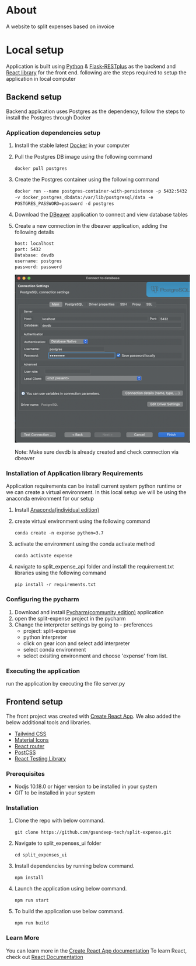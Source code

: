# About

A website to split expenses based on invoice

# Local setup

Application is built using [Python](https://www.python.org/) & [Flask-RESTplus](https://flask-restplus.readthedocs.io/en/stable/) as the backend and [React library](https://reactjs.org/) for the front end. following are the steps required to setup the application in local computer

## Backend setup

Backend application uses Postgres as the dependency, follow the steps to install the Postgres through Docker

### Application dependencies setup

1. Install the stable latest [Docker](https://www.docker.com/products/docker-desktop) in your computer
2. Pull the Postgres DB image using the following command

   `docker pull postgres`

3. Create the Postgres container using the following command

   `docker run --name postgres-container-with-persistence -p 5432:5432 -v docker_postgres_dbdata:/var/lib/postgresql/data -e POSTGRES_PASSWORD=password -d postgres`

4. Download the [DBeaver](https://dbeaver.io/) application to connect and view database tables
5. Create a new connection in the dbeaver application, adding the following details

   ```
   host: localhost
   port: 5432
   Database: devdb
   username: postgres
   password: password
   ```

   ![Dbeaver Database connectionn](./documentation/pictures/db_connection.png "Dbeaver Database connection")

   Note: Make sure devdb is already created and check connection via dbeaver

### Installation of Application library Requirements

Application requirements can be install current system python runtime or we can create a virtual environment. In this local setup we will be using the anaconda environment for our setup

1. Install [Anaconda(individual edition)](https://www.anaconda.com/products/individual)
2. create virtual environment using the following command

   `conda create -n expense python=3.7`

3. activate the environment using the conda activate method

   `conda activate expense`

4. navigate to split_expense_api folder and install the requirement.txt libraries using the following command

   `pip install -r requirements.txt`

### Configuring the pycharm

1. Download and install [Pycharm(community edition)](https://www.jetbrains.com/pycharm/download/) application
2. open the split-expense project in the pycharm
3. Change the interpreter settings by going to - preferences
   - project: split-expense
   - python interpreter
   - click on gear icon and select add interpreter
   - select conda environment
   - select exisiting environment and choose 'expense' from list.

### Executing the application

run the application by executing the file server.py

## Frontend setup

The front project was created with [Create React App](https://reactjs.org/docs/create-a-new-react-app.html). We also added the below additional tools and libraries.

- [Tailwind CSS](https://tailwindcss.com/)
- [Material Icons](https://material.io/resources/icons/?style=baseline)
- [React router](https://reactrouter.com/web/guides/quick-start)
- [PostCSS](https://postcss.org/)
- [React Testing Library](https://testing-library.com/docs/react-testing-library/intro/)

### Prerequisites

- Nodjs 10.18.0 or higer version to be installed in your system
- GIT to be installed in your system

### Installation

1. Clone the repo with below command.

   `git clone https://github.com/gsundeep-tech/split-expense.git`

2. Navigate to split_expenses_ui folder

   `cd split_expenses_ui`

3. Install dependencies by running below command.

   `npm install`

4. Launch the application using below command.

   `npm run start`

5. To build the application use below command.

   `npm run build`

### Learn More

You can learn more in the [Create React App documentation](https://create-react-app.dev/docs/getting-started/)
To learn React, check out [React Documentation](https://reactjs.org/)

